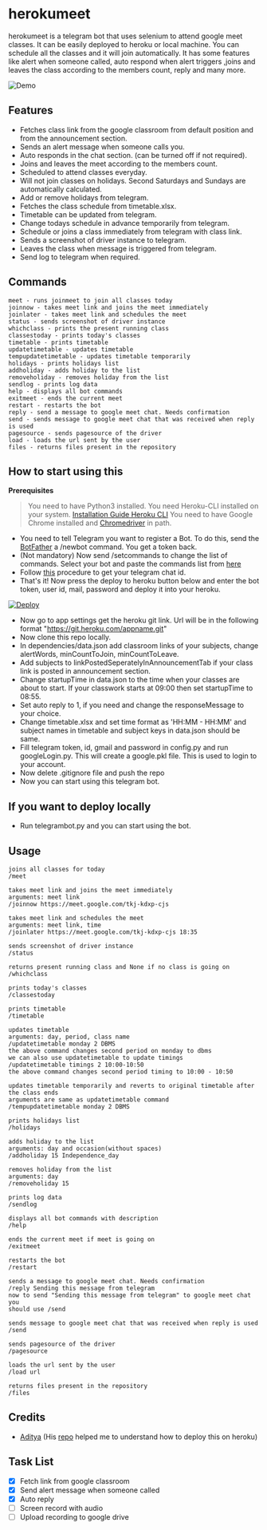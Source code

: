 # herokumeet

herokumeet is a telegram bot that uses selenium to attend google meet classes. It can be easily deployed to heroku or local machine. You can schedule all the classes and it will join automatically. It has some features like alert when someone called, auto respond when alert triggers ,joins and leaves the class according to the members count, reply and many more.

![Demo](files/demo.gif)

## Features

- Fetches class link from the google classroom from default position and from the announcement section.
- Sends an alert message when someone calls you.
- Auto responds in the chat section. (can be turned off if not required).
- Joins and leaves the meet according to the members count.
- Scheduled to attend classes everyday.
- Will not join classes on holidays. Second Saturdays and Sundays are automatically calculated.
- Add or remove holidays from telegram.
- Fetches the class schedule from timetable.xlsx.
- Timetable can be updated from telegram.
- Change todays schedule in advance temporarily from telegram.
- Schedule or joins a class immediately from telegram with class link.
- Sends a screenshot of driver instance to telegram.
- Leaves the class when message is triggered from telegram.
- Send log to telegram when required.

## Commands

```
meet - runs joinmeet to join all classes today
joinnow - takes meet link and joins the meet immediately
joinlater - takes meet link and schedules the meet
status - sends screenshot of driver instance
whichclass - prints the present running class
classestoday - prints today's classes
timetable - prints timetable
updatetimetable - updates timetable
tempupdatetimetable - updates timetable temporarily
holidays - prints holidays list
addholiday - adds holiday to the list
removeholiday - removes holiday from the list
sendlog - prints log data
help - displays all bot commands
exitmeet - ends the current meet
restart - restarts the bot 
reply - send a message to google meet chat. Needs confirmation 
send - sends message to google meet chat that was received when reply is used
pagesource - sends pagesource of the driver
load - loads the url sent by the user
files - returns files present in the repository
```

## How to start using this

**Prerequisites**

> You need to have Python3 installed.
> You need Heroku-CLI installed on your system. [Installation Guide Heroku CLI](https://devcenter.heroku.com/articles/heroku-cli)
> You need to have Google Chrome installed and [Chromedriver](https://chromedriver.storage.googleapis.com/index.html?path=91.0.4472.101/) in path.

- You need to tell Telegram you want to register a Bot. To do this, send the [BotFather](https://t.me/botfather) a /newbot command. You get a token back.
- (Not mandatory) Now send /setcommands to change the list of commands. Select your bot and paste the commands list from [here](https://github.com/koteshrv/herokumeet#commands)
- Follow [this](https://stackoverflow.com/questions/32683992/find-out-my-own-user-id-for-sending-a-message-with-telegram-api#answers) procedure to get your telegram chat id.
- That's it! Now press the deploy to heroku button below and enter the bot token, user id, mail, password and deploy it into your heroku.

[![Deploy](https://www.herokucdn.com/deploy/button.svg)](https://heroku.com/deploy)

- Now go to app settings get the heroku git link. Url will be in the following format "https://git.heroku.com/appname.git"
- Now clone this repo locally.
- In dependencies/data.json add classroom links of your subjects, change alertWords,  minCountToJoin, minCountToLeave.
- Add subjects to linkPostedSeperatelyInAnnouncementTab if your class link is posted in announcement section.
- Change startupTime in data.json to the time when your classes are about to start. If your classwork starts at 09:00 then set startupTime to 08:55.
- Set auto reply to 1, if you need and change the responseMessage to your choice.
- Change timetable.xlsx and set time format as 'HH:MM - HH:MM' and subject names in timetable and subject keys in data.json should be same.
- Fill telegram token, id, gmail and password in config.py and run googleLogin.py. This will create a google.pkl file. This is used to login to your account.
- Now delete .gitignore file and push the repo
- Now you can start using this telegram bot.

## If you want to deploy locally

- Run telegrambot.py and you can start using the bot.

## Usage

```
joins all classes for today 
/meet 

takes meet link and joins the meet immediately
arguments: meet link
/joinnow https://meet.google.com/tkj-kdxp-cjs 

takes meet link and schedules the meet
arguments: meet link, time
/joinlater https://meet.google.com/tkj-kdxp-cjs 18:35

sends screenshot of driver instance
/status

returns present running class and None if no class is going on
/whichclass 

prints today's classes
/classestoday

prints timetable
/timetable

updates timetable
arguments: day, period, class name
/updatetimetable monday 2 DBMS
the above command changes second period on monday to dbms
we can also use updatetimetable to update timings
/updatetimetable timings 2 10:00-10:50
the above command changes second period timing to 10:00 - 10:50

updates timetable temporarily and reverts to original timetable after the class ends
arguments are same as updatetimetable command
/tempupdatetimetable monday 2 DBMS 

prints holidays list
/holidays

adds holiday to the list
arguments: day and occasion(without spaces)
/addholiday 15 Independence_day

removes holiday from the list
arguments: day
/removeholiday 15 

prints log data
/sendlog

displays all bot commands with description
/help

ends the current meet if meet is going on
/exitmeet

restarts the bot 
/restart

sends a message to google meet chat. Needs confirmation 
/reply Sending this message from telegram
now to send "Sending this message from telegram" to google meet chat you
should use /send

sends message to google meet chat that was received when reply is used
/send

sends pagesource of the driver
/pagesource 

loads the url sent by the user
/load url

returns files present in the repository
/files
```

## Credits

- [Aditya](https://github.com/1337w0rm) (His [repo](https://github.com/1337w0rm/YeetMeet) helped me to understand how to deploy this on heroku)

## Task List

- [X] Fetch link from google classroom
- [X] Send alert message when someone called
- [X] Auto reply
- [ ] Screen record with audio
- [ ] Upload recording to google drive
